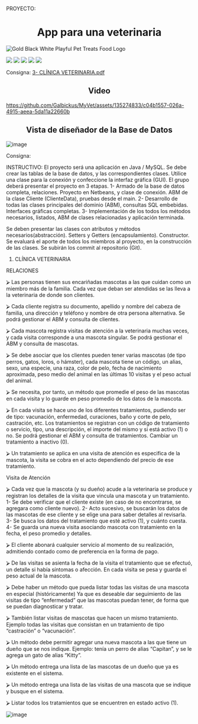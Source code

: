
PROYECTO:
<h1 align="center"> App para una veterinaria </h1> 

![Gold Black   White Playful Pet Treats Food Logo ](https://github.com/Galbickus/MyVet/assets/135274833/c05e3e4e-2ac5-476d-9bfc-f7843e05bb64)

<img src="https://img.shields.io/badge/JAVA-red">    <img src="https://img.shields.io/badge/Xampp-%20orange">  <img src="https://img.shields.io/badge/Graficos-Java%20Swing-blue">    <img src="https://img.shields.io/badge/IDE-Apache%20Netbeans%208.2%20-green">     <img src="https://img.shields.io/badge/MySQL%20-skyblue">



Consigna: 
[3- CLÍNICA VETERINARIA.pdf](https://github.com/Galbickus/MyVet/files/13621645/3-.CLINICA.VETERINARIA.pdf)

<h2 align="center"> Video </h2> 

https://github.com/Galbickus/MyVet/assets/135274833/c04b1557-026a-4915-aeea-5da11a22660b



<h2 align="center"> Vista de diseñador de la Base de Datos </h2>


![image](https://github.com/Galbickus/MyVet/assets/135274833/d000e8b3-b6a4-48e9-bde2-48e1eb261773)

Consigna: 

INSTRUCTIVO: El proyecto será una aplicación en Java / MySQL. Se debe crear las tablas de la base de datos, y las correspondientes clases. Utilice una clase para la conexión y confeccione la interfaz gráfica (GUI). El grupo deberá presentar el proyecto en 3 etapas.
1-	Armado de la base de datos completa, relaciones. Proyecto en Netbeans, y clase de conexión. ABM de la clase Cliente (ClienteData), pruebas desde el main. 
2-	Desarrollo de todas las clases principales del dominio (ABM), consultas SQL embebidas. Interfaces gráficas completas. 
3-	Implementación de los todos los métodos necesarios, listados, ABM de clases relacionadas y aplicación terminada.

Se deben presentar las clases con atributos y métodos necesarios(abstracción). Setters y Getters (encapsulamiento). Constructor.
Se evaluará el aporte de todos los miembros al proyecto, en la construcción de las clases. Se subirán los commit al repositorio (Git). 
1.	CLÍNICA VETERINARIA

RELACIONES

⮚	Las personas tienen sus encariñadas mascotas a las que cuidan como un miembro más de la familia. Cada vez que deban ser atendidas se las lleva a la veterinaria de donde son clientes. 

⮚	Cada cliente registra su documento, apellido y nombre del cabeza de familia, una dirección y teléfono y nombre de otra persona alternativa. Se podrá gestionar el ABM y consulta de clientes.

⮚	Cada mascota registra visitas de atención a la veterinaria muchas veces, y cada visita corresponde a una mascota singular. Se podrá gestionar el ABM y consulta de mascotas.

⮚	Se debe asociar que los clientes pueden tener varias mascotas (de tipo perros, gatos, loros, o hámster), cada mascota tiene un código, un alias, sexo, una especie, una raza, color de pelo, fecha de nacimiento aproximada, peso medio del animal en las últimas 10 visitas y el peso actual del animal.

⮚	Se necesita, por tanto, un método que promedie el peso de las mascotas en cada visita y lo guarde en peso promedio de los datos de la mascota. 

⮚	En cada visita se hace uno de los diferentes tratamientos, pudiendo ser de tipo: vacunación, enfermedad, curaciones, baño y corte de pelo, castración, etc. Los tratamientos se registran con un código de tratamiento o servicio, tipo, una descripción, el importe del mismo y si está activo (1) o no.
Se podrá gestionar el ABM y consulta de tratamientos. Cambiar un tratamiento a inactivo (0).

⮚	Un tratamiento se aplica en una visita de atención es especifica de la mascota, la visita se cobra en el acto dependiendo del precio de ese tratamiento.

Visita de Atención

⮚	Cada vez que la mascota (y su dueño) acude a la veterinaria se produce y registran los detalles de la visita que vincula una mascota y un tratamiento. 1- Se debe verificar  que el cliente existe (en caso de no encontrarse, se agregara como cliente nuevo). 2- Acto sucesivo, se buscarán los datos de las mascotas de ese cliente y se elige una para saber detalles al revisarla. 3- Se busca los datos del tratamiento que esté activo (1), y cuánto cuesta. 4- Se guarda una nueva visita asociando mascota con tratamiento en la fecha, el peso promedio y detalles.

⮚	El cliente abonará cualquier servicio al momento de su realización, admitiendo contado como de preferencia en la forma de pago. 

⮚	De las visitas se asienta la fecha de la visita el tratamiento que se efectuó, un detalle si había síntomas o afección. En cada visita se pesa y guarda el peso actual de la mascota. 

⮚	Debe haber un método que pueda listar todas las visitas de una mascota en especial (históricamente) 
Ya que es deseable dar seguimiento de las visitas de tipo “enfermedad” que las mascotas puedan tener, de forma que se puedan diagnosticar y tratar. 

⮚	También listar visitas de mascotas que hacen un mismo tratamiento. Ejemplo todas las visitas que consistan en un tratamiento de tipo “castración” o “vacunación”.

⮚	Un método debe permitir agregar una nueva mascota a las que tiene un dueño que se nos indique. Ejemplo: tenía un perro de alias “Capitan”, y se le agrega un gato de alias “Kitty”.

⮚	Un método entrega una lista de las mascotas de un dueño que ya es existente en el sistema.

⮚	Un método entrega una lista de las visitas de una mascota que se indique y busque en el sistema.

⮚	Listar todos los tratamientos que se encuentren en estado activo (1).

![image](https://github.com/Galbickus/MyVet/assets/135274833/d28f4eb8-afcf-44d9-90df-4a4cfd2dc8b9)

